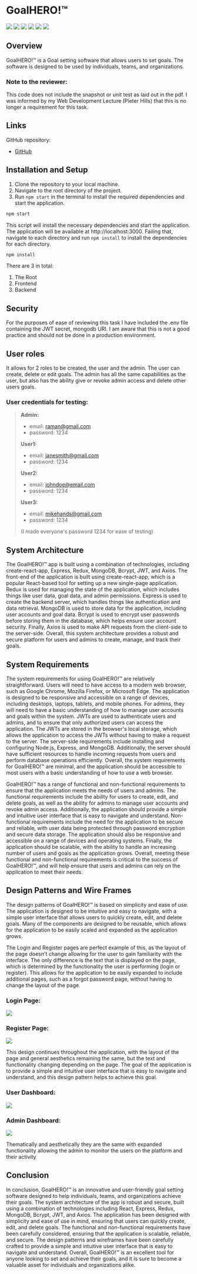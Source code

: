 #  GoalHERO!™

![](https://img.shields.io/badge/React-20232A?style=for-the-badge&logo=react&logoColor=61DAFB)
![](https://img.shields.io/badge/JavaScript-F7DF1E?style=for-the-badge&logo=javascript&logoColor=black)
![](https://img.shields.io/badge/MongoDB-4EA94B?style=for-the-badge&logo=mongodb&logoColor=white)
![](https://img.shields.io/badge/json%20web%20tokens-323330?style=for-the-badge&logo=json-web-tokens&logoColor=pink)
![](https://img.shields.io/badge/Express.js-404D59?style=for-the-badge)
![](https://img.shields.io/badge/Redux-593D88?style=for-the-badge&logo=redux&logoColor=white)
## Overview
GoalHERO!™ is a Goal setting software that allows users to set goals. The software is designed to be used by individuals, teams, and organizations. 

### Note to the reviewer:

This code does not include the snapshot or unit test as laid out in the pdf. I was informed by my Web Development Lecture (Pieter Hills) that this is no longer a requirement for this task. 

## Links
GitHub repository:
- [GitHub](https://github.com/ramanparmarphillips/Task-62-MERN)


## Installation and Setup

1. Clone the repository to your local machine.
2. Navigate to the root directory of the project.
3. Run `npm start` in the terminal to install the required dependencies and start the application.
```bash
npm start
```
This script will install the necessary dependencies and start the application. The application will be available at http://localhost:3000.
Failing that, navigate to each directory and run `npm install` to install the dependencies for each directory.
```bash
npm install
```

There are 3 in total:
1. The Root
2. Frontend
3. Backend

## Security

For the purposes of ease of reviewing this task I have included the .env file containing the JWT secret, mongodb URI. I am aware that this is not a good practice and should not be done in a production environment.

## User roles
It allows for 2 roles to be created, the user and the admin. The user can create, delete or edit goals. The admin has all the same capabilities as the user, but also has the ability give or revoke admin access and delete other users goals.

### User credentials for testing:

> **Admin:**
>- email: raman@gmail.com
>- password: 1234
>
>**User1:**
>- email: janesmith@gmail.com
>- password: 1234
>
>**User2:**
>- email: johndoe@email.com
>- password: 1234
>
>**User3:**
>- email: mikehands@gmail.com
>- password: 1234
>
>(I made everyone's password 1234 for ease of testing)

## System Architecture   
The GoalHERO!™ app is built using a combination of technologies, including create-react-app, Express, Redux, MongoDB, Bcrypt, JWT, and Axios. The front-end of the application is built using create-react-app, which is a popular React-based tool for setting up a new single-page application. Redux is used for managing the state of the application, which includes things like user data, goal data, and admin permissions. Express is used to create the backend server, which handles things like authentication and data retrieval. MongoDB is used to store data for the application, including user accounts and goal data. Bcrypt is used to encrypt user passwords before storing them in the database, which helps ensure user account security. Finally, Axios is used to make API requests from the client-side to the server-side. Overall, this system architecture provides a robust and secure platform for users and admins to create, manage, and track their goals.

## System Requirements

The system requirements for using GoalHERO!™ are relatively straightforward. Users will need to have access to a modern web browser, such as Google Chrome, Mozilla Firefox, or Microsoft Edge. The application is designed to be responsive and accessible on a range of devices, including desktops, laptops, tablets, and mobile phones. For admins, they will need to have a basic understanding of how to manage user accounts and goals within the system. JWTs are used to authenticate users and admins, and to ensure that only authorized users can access the application. The JWTs are stored in the browser's local storage, which allows the application to access the JWTs without having to make a request to the server. The server-side requirements include installing and configuring Node.js, Express, and MongoDB. Additionally, the server should have sufficient resources to handle incoming requests from users and perform database operations efficiently. Overall, the system requirements for GoalHERO!™ are minimal, and the application should be accessible to most users with a basic understanding of how to use a web browser.

GoalHERO!™ has a range of functional and non-functional requirements to ensure that the application meets the needs of users and admins. The functional requirements include the ability for users to create, edit, and delete goals, as well as the ability for admins to manage user accounts and revoke admin access. Additionally, the application should provide a simple and intuitive user interface that is easy to navigate and understand. Non-functional requirements include the need for the application to be secure and reliable, with user data being protected through password encryption and secure data storage. The application should also be responsive and accessible on a range of devices and operating systems. Finally, the application should be scalable, with the ability to handle an increasing number of users and goals as the application grows. Overall, meeting these functional and non-functional requirements is critical to the success of GoalHERO!™, and will help ensure that users and admins can rely on the application to meet their needs.

## Design Patterns and Wire Frames

The design patterns of GoalHERO!™ is based on simplicity and ease of use. The application is designed to be intuitive and easy to navigate, with a simple user interface that allows users to quickly create, edit, and delete goals. Many of the components are designed to be reusable, which allows for the application to be easily scaled and expanded as the application grows.

The Login and Register pages are perfect example of this, as the layout of the page doesn't change allowing for the user to gain familiarity with the interface. The only difference is the text that is displayed on the page, which is determined by the functionality the user is performing (login or register). This allows for the application to be easily expanded to include additional pages, such as a forgot password page, without having to change the layout of the page.


### Login Page:

![](./Documentation/Frame%201.png)

### Register Page:

![](./Documentation/Frame%202.png)

This design continues throughout the application, with the layout of the page and general aesthetics remaining the same, but the text and functionality changing depending on the page. The goal of the application is to provide a simple and intuitive user interface that is easy to navigate and understand, and this design pattern helps to achieve this goal.

### User Dashboard:

![](./Documentation/User%20Dashboard.png)


### Admin Dashboard:

![](./Documentation/Admin%20Dashboad.png) 

Thematically and aesthetically they are the same with expanded functionality allowing the admin to monitor the users on the platform and their activity

## Conclusion

In conclusion, GoalHERO!™ is an innovative and user-friendly goal setting software designed to help individuals, teams, and organizations achieve their goals. The system architecture of the app is robust and secure, built using a combination of technologies including React, Express, Redux, MongoDB, Bcrypt, JWT, and Axios. The application has been designed with simplicity and ease of use in mind, ensuring that users can quickly create, edit, and delete goals. The functional and non-functional requirements have been carefully considered, ensuring that the application is scalable, reliable, and secure. The design patterns and wireframes have been carefully crafted to provide a simple and intuitive user interface that is easy to navigate and understand. Overall, GoalHERO!™ is an excellent tool for anyone looking to set and achieve their goals, and it is sure to become a valuable asset for individuals and organizations alike.
